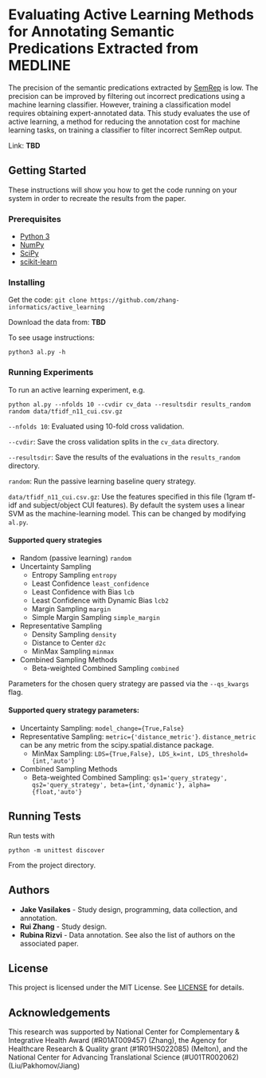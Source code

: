 # Evaluating Active Learning Methods for Annotating Semantic Predications Extracted from MEDLINE
The precision of the semantic predications extracted by [SemRep](https://semrep.nlm.nih.gov/) is low.
The precision can be improved by filtering out incorrect predications using a machine learning classifier. However,
training a classification model requires obtaining expert-annotated data. This study evaluates the use of active learning,
a method for reducing the annotation cost for machine learning tasks, on training a classifier to filter incorrect SemRep output.

Link: **TBD**

## Getting Started
These instructions will show you how to get the code running on your system in order to recreate the results from the paper.

### Prerequisites
* [Python 3](www.python.org/downloads)
* [NumPy](www.numpy.org)
* [SciPy](www.scipy.org)
* [scikit-learn](www.scikit-learn.org)

### Installing
Get the code: `git clone https://github.com/zhang-informatics/active_learning`

Download the data from: **TBD**

To see usage instructions:
```
python3 al.py -h
```

### Running Experiments
To run an active learning experiment, e.g.
```
python al.py --nfolds 10 --cvdir cv_data --resultsdir results_random random data/tfidf_n11_cui.csv.gz
```
`--nfolds 10`: Evaluated using 10-fold cross validation.

`--cvdir`: Save the cross validation splits in the `cv_data` directory.

`--resultsdir`: Save the results of the evaluations in the `results_random` directory.

`random`: Run the passive learning baseline query strategy.

`data/tfidf_n11_cui.csv.gz`: Use the features specified in this file (1gram tf-idf and subject/object CUI features).
By default the system uses a linear SVM as the machine-learning model. This can be changed by modifying `al.py`.

#### Supported query strategies
- Random (passive learning) `random`
- Uncertainty Sampling
  * Entropy Sampling `entropy`
  * Least Confidence `least_confidence`
  * Least Confidence with Bias `lcb`
  * Least Confidence with Dynamic Bias `lcb2`
  * Margin Sampling `margin`
  * Simple Margin Sampling `simple_margin`
- Representative Sampling
  * Density Sampling `density`
  * Distance to Center `d2c`
  * MinMax Sampling `minmax`
- Combined Sampling Methods
  * Beta-weighted Combined Sampling `combined`

Parameters for the chosen query strategy are passed via the `--qs_kwargs` flag.

#### Supported query strategy parameters:
- Uncertainty Sampling: `model_change={True,False}`
- Representative Sampling: `metric={'distance_metric'}`. `distance_metric` can be any metric from the scipy.spatial.distance package.
  * MinMax Sampling: `LDS={True,False}, LDS_k=int, LDS_threshold={int,'auto'}`
- Combined Sampling Methods
  * Beta-weighted Combined Sampling: `qs1='query_strategy', qs2='query_strategy', beta={int,'dynamic'}, alpha={float,'auto'}`

## Running Tests
Run tests with
```
python -m unittest discover
```
From the project directory.

## Authors
* **Jake Vasilakes** - Study design, programming, data collection, and annotation.
* **Rui Zhang** - Study design.
* **Rubina Rizvi** - Data annotation.
See also the list of authors on the associated paper.

## License
This project is licensed under the MIT License. See [LICENSE](LICENSE) for details.

## Acknowledgements
This research was supported by National Center for Complementary & Integrative Health Award (#R01AT009457) (Zhang),
the Agency for Healthcare Research & Quality grant (#1R01HS022085) (Melton),
and the National Center for Advancing Translational Science (#U01TR002062) (Liu/Pakhomov/Jiang)
